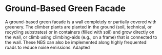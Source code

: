 # Ground-Based Green Facade
A ground-based green facade is a wall completely or partially covered with greenery. The climber plants are planted in the ground (soil, technical, or recycling substrates) or in containers (filled with soil) and grow directly on the wall, or climb using climbing-aids (e.g., on a frame) that is connected to the wall. These NBS can also be implemented along highly frequented roads to reduce noise emissions. Adapted
